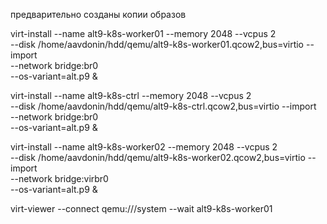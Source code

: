 предварительно созданы копии образов

virt-install --name alt9-k8s-worker01 --memory 2048 --vcpus 2 \
--disk /home/aavdonin/hdd/qemu/alt9-k8s-worker01.qcow2,bus=virtio --import \
--network bridge:br0 \
--os-variant=alt.p9 &

virt-install --name alt9-k8s-ctrl --memory 2048 --vcpus 2 \
--disk /home/aavdonin/hdd/qemu/alt9-k8s-ctrl.qcow2,bus=virtio --import \
--network bridge:br0 \
--os-variant=alt.p9 &

virt-install --name alt9-k8s-worker02 --memory 2048 --vcpus 2 \
--disk /home/aavdonin/hdd/qemu/alt9-k8s-worker02.qcow2,bus=virtio --import \
--network bridge:virbr0 \
--os-variant=alt.p9 &

virt-viewer --connect qemu:///system --wait alt9-k8s-worker01
